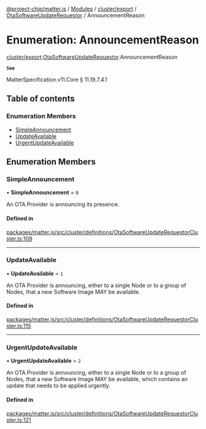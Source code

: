 [@project-chip/matter.js](../README.md) / [Modules](../modules.md) / [cluster/export](../modules/cluster_export.md) / [OtaSoftwareUpdateRequestor](../modules/cluster_export.OtaSoftwareUpdateRequestor.md) / AnnouncementReason

# Enumeration: AnnouncementReason

[cluster/export](../modules/cluster_export.md).[OtaSoftwareUpdateRequestor](../modules/cluster_export.OtaSoftwareUpdateRequestor.md).AnnouncementReason

**`See`**

MatterSpecification.v11.Core § 11.19.7.4.1

## Table of contents

### Enumeration Members

- [SimpleAnnouncement](cluster_export.OtaSoftwareUpdateRequestor.AnnouncementReason.md#simpleannouncement)
- [UpdateAvailable](cluster_export.OtaSoftwareUpdateRequestor.AnnouncementReason.md#updateavailable)
- [UrgentUpdateAvailable](cluster_export.OtaSoftwareUpdateRequestor.AnnouncementReason.md#urgentupdateavailable)

## Enumeration Members

### SimpleAnnouncement

• **SimpleAnnouncement** = ``0``

An OTA Provider is announcing its presence.

#### Defined in

[packages/matter.js/src/cluster/definitions/OtaSoftwareUpdateRequestorCluster.ts:109](https://github.com/project-chip/matter.js/blob/0c058ae17fdba4c0b89b8b13c309011d51782299/packages/matter.js/src/cluster/definitions/OtaSoftwareUpdateRequestorCluster.ts#L109)

___

### UpdateAvailable

• **UpdateAvailable** = ``1``

An OTA Provider is announcing, either to a single Node or to a group of Nodes, that a new Software Image MAY
be available.

#### Defined in

[packages/matter.js/src/cluster/definitions/OtaSoftwareUpdateRequestorCluster.ts:115](https://github.com/project-chip/matter.js/blob/0c058ae17fdba4c0b89b8b13c309011d51782299/packages/matter.js/src/cluster/definitions/OtaSoftwareUpdateRequestorCluster.ts#L115)

___

### UrgentUpdateAvailable

• **UrgentUpdateAvailable** = ``2``

An OTA Provider is announcing, either to a single Node or to a group of Nodes, that a new Software Image MAY
be available, which contains an update that needs to be applied urgently.

#### Defined in

[packages/matter.js/src/cluster/definitions/OtaSoftwareUpdateRequestorCluster.ts:121](https://github.com/project-chip/matter.js/blob/0c058ae17fdba4c0b89b8b13c309011d51782299/packages/matter.js/src/cluster/definitions/OtaSoftwareUpdateRequestorCluster.ts#L121)
